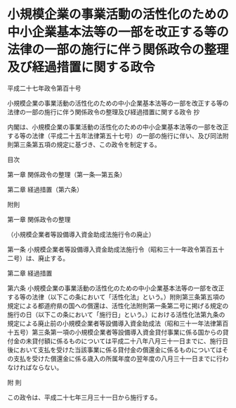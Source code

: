 # 小規模企業の事業活動の活性化のための中小企業基本法等の一部を改正する等の法律の一部の施行に伴う関係政令の整理及び経過措置に関する政令

平成二十七年政令第百十号

小規模企業の事業活動の活性化のための中小企業基本法等の一部を改正する等の法律の一部の施行に伴う関係政令の整理及び経過措置に関する政令 抄

内閣は、小規模企業の事業活動の活性化のための中小企業基本法等の一部を改正する等の法律（平成二十五年法律第五十七号）の一部の施行に伴い、及び同法附則第三条第五項の規定に基づき、この政令を制定する。

目次

第一章 関係政令の整理（第一条―第五条）

第二章 経過措置（第六条）

附則

第一章 関係政令の整理

（小規模企業者等設備導入資金助成法施行令の廃止）

第一条 小規模企業者等設備導入資金助成法施行令（昭和三十一年政令第百五十二号）は、廃止する。

第二章 経過措置

第六条 小規模企業の事業活動の活性化のための中小企業基本法等の一部を改正する等の法律（以下この条において「活性化法」という。）附則第三条第五項の規定による都道府県の国への償還は、活性化法附則第一条第二号に掲げる規定の施行の日（以下この条において「施行日」という。）における活性化法第九条の規定による廃止前の小規模企業者等設備導入資金助成法（昭和三十一年法律第百十五号）第三条第一項の小規模企業者等設備導入資金貸付事業に係る国からの貸付金の未貸付額に係るものについては平成二十八年八月三十一日までに、施行日後において支払を受けた当該事業に係る貸付金の償還金に係るものについてはその支払を受けた償還金に係る歳入の所属年度の翌年度の八月三十一日までに行わなければならない。

附 則

この政令は、平成二十七年三月三十一日から施行する。
